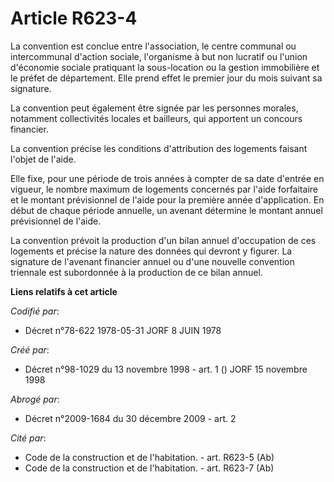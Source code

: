 # Article R623-4

La convention est conclue entre l'association, le centre communal ou intercommunal d'action sociale, l'organisme à but non
lucratif ou l'union d'économie sociale pratiquant la sous-location ou la gestion immobilière et le préfet de département.
Elle prend effet le premier jour du mois suivant sa signature.

La convention peut également être signée par les personnes morales, notamment collectivités locales et bailleurs, qui
apportent un concours financier.

La convention précise les conditions d'attribution des logements faisant l'objet de l'aide.

Elle fixe, pour une période de trois années à compter de sa date d'entrée en vigueur, le nombre maximum de logements
concernés par l'aide forfaitaire et le montant prévisionnel de l'aide pour la première année d'application. En début de
chaque période annuelle, un avenant détermine le montant annuel prévisionnel de l'aide.

La convention prévoit la production d'un bilan annuel d'occupation de ces logements et précise la nature des données qui
devront y figurer. La signature de l'avenant financier annuel ou d'une nouvelle convention triennale est subordonnée à la
production de ce bilan annuel.

**Liens relatifs à cet article**

_Codifié par_:

  - Décret n°78-622 1978-05-31 JORF 8 JUIN 1978

_Créé par_:

  - Décret n°98-1029 du 13 novembre 1998 - art. 1 () JORF 15 novembre 1998

_Abrogé par_:

  - Décret n°2009-1684 du 30 décembre 2009 - art. 2

_Cité par_:

  - Code de la construction et de l'habitation. - art. R623-5 (Ab)
  - Code de la construction et de l'habitation. - art. R623-7 (Ab)
